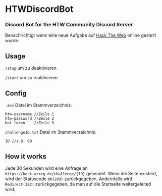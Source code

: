 # HTWDiscordBot
### Discord Bot for the HTW Community Discord Server

Benachrichtigt wenn eine neue Aufgabe auf [Hack The Web](https://hack.arrrg.de/) online gestellt wurde

## Usage

`/stop` um zu deaktivieren

`/start` um zu reaktivieren

## Config

`.env` Datei im Stammverzeichnis:
```
htw-username //Zeile 1
htw-password //Zeile 2
bot-token    //Zeile 3
```

`challengeID.txt` Datei im Stammverzeichnis:
```
ID //z.B. 69
```
## How it works
Jede 30 Sekunden wird eine Anfrage an `https://hack.arrrg.de/challenge/{ID}` gesendet. Wenn die Seite existiert, wird der Statuscode `OK(200)` zurückgegeben. Andernfalls wird `Redirect(302)` zurückgegeben, da man auf die Startseite weitergeleited wird.
